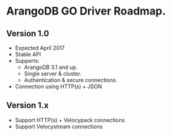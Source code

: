 # ArangoDB GO Driver Roadmap.

## Version 1.0 
- Expected April 2017
- Stable API 
- Supports:
    - ArangoDB 3.1 and up.
    - Single server & cluster.
    - Authentication & secure connections.
- Connection using HTTP(s) + JSON

## Version 1.x 
- Support HTTP(s) + Velocypack connections
- Support Velocystream connections 
